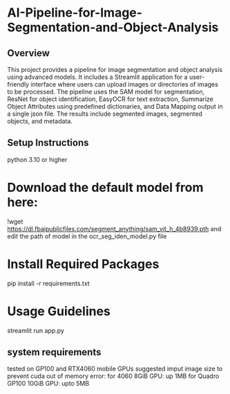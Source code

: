 # AI-Pipeline-for-Image-Segmentation-and-Object-Analysis

## Overview

This project provides a pipeline for image segmentation and object analysis using advanced models. It includes a Streamlit application for a user-friendly interface where users can upload images or directories of images to be processed. The pipeline uses the SAM model for segmentation, ResNet for object identification, EasyOCR for text extraction, Summarize Object Attributes using predefined dictionaries, and Data Mapping output in a single json file. The results include segmented images, segmented objects, and metadata.

## Setup Instructions
python 3.10 or higher
# Download the default model from here: 
!wget https://dl.fbaipublicfiles.com/segment_anything/sam_vit_h_4b8939.pth 
and edit the path of model in the ocr_seg_iden_model.py file 

# Install Required Packages
pip install -r requirements.txt

# Usage Guidelines
streamlit run app.py

## system requirements
tested on GP100 and RTX4060 mobile GPUs
suggested imput image size to prevent cuda out of memory error:
for 4060 8GiB GPU: up 1MB
for Quadro GP100 10GiB GPU: upto 5MB

